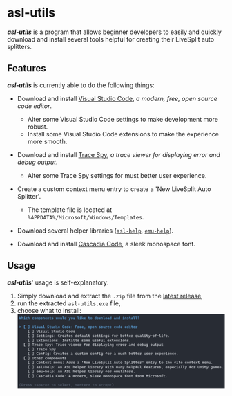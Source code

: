 # asl-utils

***asl-utils*** is a program that allows beginner developers to easily and quickly download and install several tools helpful for creating their LiveSplit auto splitters.

## Features

***asl-utils*** is currently able to do the following things:

* Download and install [Visual Studio Code](https://code.visualstudio.com), *a modern, free, open source code editor*.
  * Alter some Visual Studio Code settings to make development more robust.
  * Install some Visual Studio Code extensions to make the experience more smooth.

* Download and install [Trace Spy](https://github.com/smourier/TraceSpy), *a trace viewer for displaying error and debug output*.
  * Alter some Trace Spy settings for must better user experience.

* Create a custom context menu entry to create a 'New LiveSplit Auto Splitter'.
  * The template file is located at `%APPDATA%/Microsoft/Windows/Templates`.

* Download several helper libraries ([`asl-help`](https://github.com/just-ero/asl-help), [`emu-help`](https://github.com/Jujstme/emu-help)).

* Download and install [Cascadia Code](https://github.com/microsoft/cascadia-code), a sleek monospace font.

## Usage

***asl-utils***' usage is self-explanatory:

1. Simply download and extract the `.zip` file from the [latest release](https://github.com/just-ero/asl-utils/releases/latest),
2. run the extracted `asl-utils.exe` file,
3. choose what to install:  
![asl-utils-ui](./res/asl-utils-ui.png)
